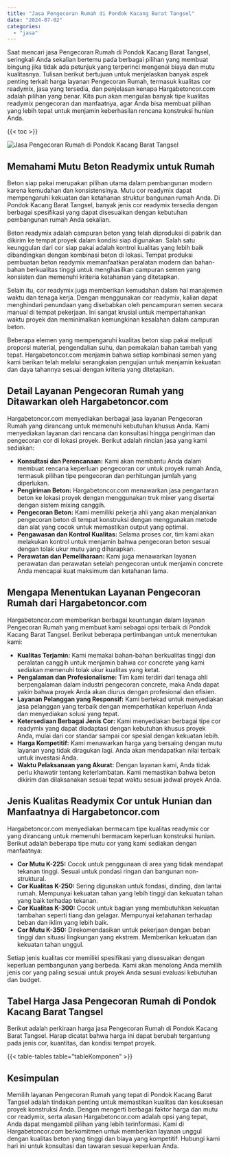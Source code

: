 ```yaml
---
title: "Jasa Pengecoran Rumah di Pondok Kacang Barat Tangsel"
date: "2024-07-02"
categories: 
  - "jasa"
---
```



Saat mencari jasa Pengecoran Rumah di Pondok Kacang Barat Tangsel, seringkali Anda sekalian bertemu pada berbagai pilihan yang membuat bingung jika tidak ada petunjuk yang terperinci mengenai biaya dan mutu kualitasnya. Tulisan berikut bertujuan untuk menjelaskan banyak aspek penting terkait harga layanan Pengecoran Rumah, termasuk kualitas cor readymix, jasa yang tersedia, dan penjelasan kenapa Hargabetoncor.com adalah pilihan yang benar. Kita pun akan mengulas banyak tipe kualitas readymix pengecoran dan manfaatnya, agar Anda bisa membuat pilihan yang lebih tepat untuk menjamin keberhasilan rencana konstruksi hunian Anda.

{{< toc >}}

![Jasa Pengecoran Rumah di Pondok Kacang Barat Tangsel](https://hargareadymixid.github.io/hbc/readymix-hbc%20(19).png)

## Memahami Mutu Beton Readymix untuk Rumah

Beton siap pakai merupakan pilihan utama dalam pembangunan modern karena kemudahan dan konsistensinya. Mutu cor readymix dapat mempengaruhi kekuatan dan ketahanan struktur bangunan rumah Anda. Di Pondok Kacang Barat Tangsel, banyak jenis cor readymix tersedia dengan berbagai spesifikasi yang dapat disesuaikan dengan kebutuhan pembangunan rumah Anda sekalian.

Beton readymix adalah campuran beton yang telah diproduksi di pabrik dan dikirim ke tempat proyek dalam kondisi siap digunakan. Salah satu keunggulan dari cor siap pakai adalah kontrol kualitas yang lebih baik dibandingkan dengan kombinasi beton di lokasi. Tempat produksi pembuatan beton readymix memanfaatkan peralatan modern dan bahan-bahan berkualitas tinggi untuk menghasilkan campuran semen yang konsisten dan memenuhi kriteria ketahanan yang ditetapkan.

Selain itu, cor readymix juga memberikan kemudahan dalam hal manajemen waktu dan tenaga kerja. Dengan menggunakan cor readymix, kalian dapat menghindari penundaan yang disebabkan oleh pencampuran semen secara manual di tempat pekerjaan. Ini sangat krusial untuk mempertahankan waktu proyek dan meminimalkan kemungkinan kesalahan dalam campuran beton.

Beberapa elemen yang mempengaruhi kualitas beton siap pakai meliputi proporsi material, pengendalian suhu, dan pemakaian bahan tambah yang tepat. Hargabetoncor.com menjamin bahwa setiap kombinasi semen yang kami berikan telah melalui serangkaian pengujian untuk menjamin kekuatan dan daya tahannya sesuai dengan kriteria yang ditetapkan.

## Detail Layanan Pengecoran Rumah yang Ditawarkan oleh Hargabetoncor.com

Hargabetoncor.com menyediakan berbagai jasa layanan Pengecoran Rumah yang dirancang untuk memenuhi kebutuhan khusus Anda. Kami menyediakan layanan dari rencana dan konsultasi hingga pengiriman dan pengecoran cor di lokasi proyek. Berikut adalah rincian jasa yang kami sediakan:

- **Konsultasi dan Perencanaan:** Kami akan membantu Anda dalam membuat rencana keperluan pengecoran cor untuk proyek rumah Anda, termasuk pilihan tipe pengecoran dan perhitungan jumlah yang diperlukan.
- **Pengiriman Beton:** Hargabetoncor.com menawarkan jasa pengantaran beton ke lokasi proyek dengan menggunakan truk mixer yang disertai dengan sistem mixing canggih.
- **Pengecoran Beton:** Kami memiliki pekerja ahli yang akan menjalankan pengecoran beton di tempat konstruksi dengan menggunakan metode dan alat yang cocok untuk memastikan output yang optimal.
- **Pengawasan dan Kontrol Kualitas:** Selama proses cor, tim kami akan melakukan kontrol untuk menjamin bahwa pengecoran beton sesuai dengan tolak ukur mutu yang diharapkan.
- **Perawatan dan Pemeliharaan:** Kami juga menawarkan layanan perawatan dan perawatan setelah pengecoran untuk menjamin concrete Anda mencapai kuat maksimum dan ketahanan lama.

## Mengapa Menentukan Layanan Pengecoran Rumah dari Hargabetoncor.com

Hargabetoncor.com memberikan berbagai keuntungan dalam layanan Pengecoran Rumah yang membuat kami sebagai opsi terbaik di Pondok Kacang Barat Tangsel. Berikut beberapa pertimbangan untuk menentukan kami:

- **Kualitas Terjamin:** Kami memakai bahan-bahan berkualitas tinggi dan peralatan canggih untuk menjamin bahwa cor concrete yang kami sediakan memenuhi tolak ukur kualitas yang ketat.
- **Pengalaman dan Profesionalisme:** Tim kami terdiri dari tenaga ahli berpengalaman dalam industri pengecoran concrete, maka Anda dapat yakin bahwa proyek Anda akan diurus dengan profesional dan efisien.
- **Layanan Pelanggan yang Responsif:** Kami bertekad untuk menyediakan jasa pelanggan yang terbaik dengan memperhatikan keperluan Anda dan menyediakan solusi yang tepat.
- **Ketersediaan Berbagai Jenis Cor:** Kami menyediakan berbagai tipe cor readymix yang dapat diadaptasi dengan kebutuhan khusus proyek Anda, mulai dari cor standar sampai cor spesial dengan kekuatan lebih.
- **Harga Kompetitif:** Kami menawarkan harga yang bersaing dengan mutu layanan yang tidak diragukan lagi. Anda akan mendapatkan nilai terbaik untuk investasi Anda.
- **Waktu Pelaksanaan yang Akurat:** Dengan layanan kami, Anda tidak perlu khawatir tentang keterlambatan. Kami memastikan bahwa beton dikirim dan dilaksanakan sesuai tepat waktu sesuai jadwal proyek Anda.

## Jenis Kualitas Readymix Cor untuk Hunian dan Manfaatnya di Hargabetoncor.com

Hargabetoncor.com menyediakan bermacam tipe kualitas readymix cor yang dirancang untuk memenuhi bermacam keperluan konstruksi hunian. Berikut adalah beberapa tipe mutu cor yang kami sediakan dengan manfaatnya:

- **Cor Mutu K-225:** Cocok untuk penggunaan di area yang tidak mendapat tekanan tinggi. Sesuai untuk pondasi ringan dan bangunan non-struktural.
- **Cor Kualitas K-250:** Sering digunakan untuk fondasi, dinding, dan lantai rumah. Mempunyai kekuatan tahan yang lebih tinggi dan kekuatan tahan yang baik terhadap tekanan.
- **Cor Kualitas K-300:** Cocok untuk bagian yang membutuhkan kekuatan tambahan seperti tiang dan gelagar. Mempunyai ketahanan terhadap beban dan iklim yang lebih baik.
- **Cor Mutu K-350:** Direkomendasikan untuk pekerjaan dengan beban tinggi dan situasi lingkungan yang ekstrem. Memberikan kekuatan dan kekuatan tahan unggul.

Setiap jenis kualitas cor memiliki spesifikasi yang disesuaikan dengan keperluan pembangunan yang berbeda. Kami akan menolong Anda memilih jenis cor yang paling sesuai untuk proyek Anda sesuai evaluasi kebutuhan dan budget.

## Tabel Harga Jasa Pengecoran Rumah di Pondok Kacang Barat Tangsel

Berikut adalah perkiraan harga jasa Pengecoran Rumah di Pondok Kacang Barat Tangsel. Harap dicatat bahwa harga ini dapat berubah tergantung pada jenis cor, kuantitas, dan kondisi tempat proyek.

{{< table-tables table="tableKomponen" >}}

## Kesimpulan

Memilih layanan Pengecoran Rumah yang tepat di Pondok Kacang Barat Tangsel adalah tindakan penting untuk memastikan kualitas dan kesuksesan proyek konstruksi Anda. Dengan mengerti berbagai faktor harga dan mutu cor readymix, serta alasan Hargabetoncor.com adalah opsi yang tepat, Anda dapat mengambil pilihan yang lebih terinformasi. Kami di Hargabetoncor.com berkomitmen untuk memberikan layanan unggul dengan kualitas beton yang tinggi dan biaya yang kompetitif. Hubungi kami hari ini untuk konsultasi dan tawaran sesuai keperluan Anda.

